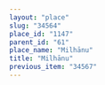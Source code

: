 ```yaml
---
layout: "place"
slug: "34564"
place_id: "1147"
parent_id: "61"
place_name: "Milhānu"
title: "Milhānu"
previous_item: "34567"
---
```

